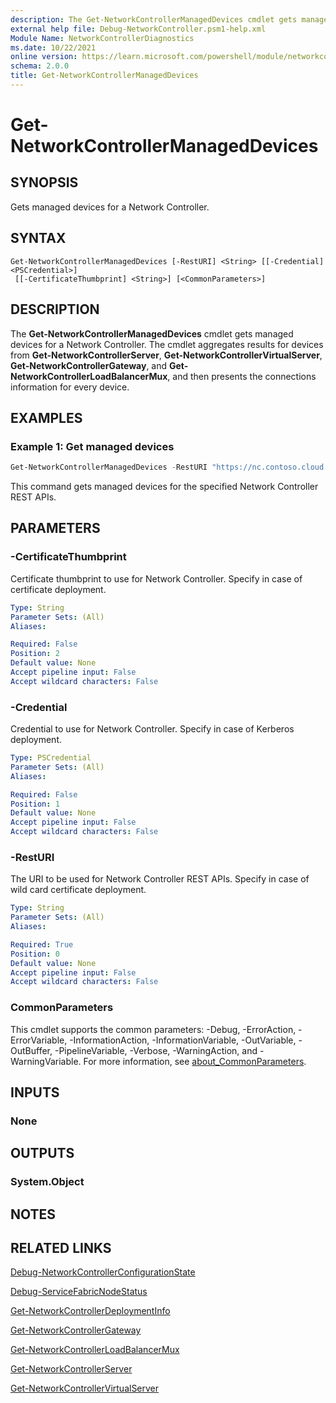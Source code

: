 ```yaml
---
description: The Get-NetworkControllerManagedDevices cmdlet gets managed devices for a Network Controller.
external help file: Debug-NetworkController.psm1-help.xml
Module Name: NetworkControllerDiagnostics
ms.date: 10/22/2021
online version: https://learn.microsoft.com/powershell/module/networkcontrollerdiagnostics/get-networkcontrollermanageddevices?view=windowsserver2022-ps&wt.mc_id=ps-gethelp
schema: 2.0.0
title: Get-NetworkControllerManagedDevices
---
```


# Get-NetworkControllerManagedDevices

## SYNOPSIS
Gets managed devices for a Network Controller.

## SYNTAX

```
Get-NetworkControllerManagedDevices [-RestURI] <String> [[-Credential] <PSCredential>]
 [[-CertificateThumbprint] <String>] [<CommonParameters>]
```

## DESCRIPTION
The **Get-NetworkControllerManagedDevices** cmdlet gets managed devices for a Network Controller. The cmdlet aggregates results for devices from **Get-NetworkControllerServer**, **Get-NetworkControllerVirtualServer**, **Get-NetworkControllerGateway**, and **Get-NetworkControllerLoadBalancerMux**, and then presents the connections information for every device.

## EXAMPLES

### Example 1: Get managed devices
```powershell
Get-NetworkControllerManagedDevices -RestURI "https://nc.contoso.cloud.com" 
```

This command gets managed devices for the specified Network Controller REST APIs.

## PARAMETERS

### -CertificateThumbprint
Certificate thumbprint to use for Network Controller.
Specify in case of certificate deployment.

```yaml
Type: String
Parameter Sets: (All)
Aliases:

Required: False
Position: 2
Default value: None
Accept pipeline input: False
Accept wildcard characters: False
```

### -Credential
Credential to use for Network Controller.
Specify in case of Kerberos deployment.

```yaml
Type: PSCredential
Parameter Sets: (All)
Aliases:

Required: False
Position: 1
Default value: None
Accept pipeline input: False
Accept wildcard characters: False
```

### -RestURI
The URI to be used for Network Controller REST APIs.
Specify in case of wild card certificate deployment.

```yaml
Type: String
Parameter Sets: (All)
Aliases:

Required: True
Position: 0
Default value: None
Accept pipeline input: False
Accept wildcard characters: False
```

### CommonParameters
This cmdlet supports the common parameters: -Debug, -ErrorAction, -ErrorVariable, -InformationAction, -InformationVariable, -OutVariable, -OutBuffer, -PipelineVariable, -Verbose, -WarningAction, and -WarningVariable. For more information, see [about_CommonParameters](https://go.microsoft.com/fwlink/?LinkID=113216).

## INPUTS

### None

## OUTPUTS

### System.Object

## NOTES

## RELATED LINKS

[Debug-NetworkControllerConfigurationState](Debug-NetworkControllerConfigurationState.md)

[Debug-ServiceFabricNodeStatus](Debug-ServiceFabricNodeStatus.md)

[Get-NetworkControllerDeploymentInfo](Get-NetworkControllerDeploymentInfo.md)

[Get-NetworkControllerGateway](../networkcontroller/Get-NetworkControllerGateway.md)

[Get-NetworkControllerLoadBalancerMux](../networkcontroller/Get-NetworkControllerLoadBalancerMux.md)

[Get-NetworkControllerServer](../networkcontroller/Get-NetworkControllerServer.md)

[Get-NetworkControllerVirtualServer](../networkcontroller/Get-NetworkControllerVirtualServer.md)

